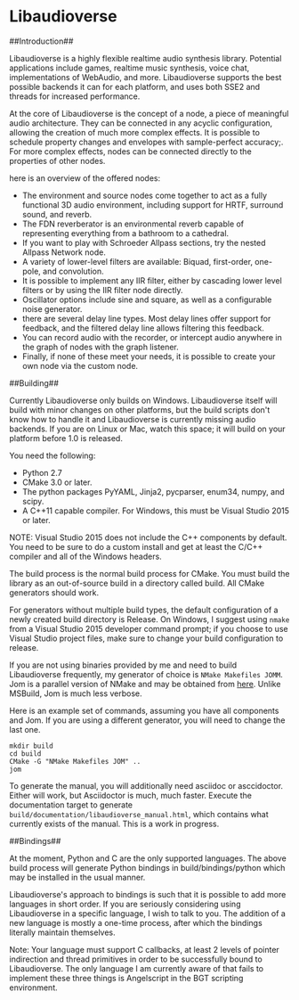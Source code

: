 Libaudioverse
==============

##Introduction##

Libaudioverse is a highly flexible realtime audio synthesis library.
Potential applications include games, realtime music synthesis, voice chat, implementations of WebAudio, and more.
Libaudioverse supports the best possible backends it can for each platform, and uses both SSE2 and threads for increased performance.

At the core of Libaudioverse is the concept of a node,  a piece of meaningful audio architecture.
They can be connected in any acyclic configuration, allowing the creation of much more complex effects.
It is possible to schedule property changes and envelopes with sample-perfect accuracy;.
For more complex effects, nodes can be connected directly to the properties of other nodes.

here is an overview of the offered nodes:

- The environment and source nodes come together to act as a fully functional 3D audio environment, including support for HRTF, surround sound, and reverb.
- The FDN reverberator is an environmental reverb capable of representing everything from a bathroom to a cathedral.
- If you want to play with Schroeder Allpass sections, try the nested Allpass Network node.
- A variety of lower-level filters are available: Biquad, first-order, one-pole, and convolution.
- It is possible to implement any IIR filter, either by cascading lower level filters or by using the IIR filter node directly.
- Oscillator options include sine and square, as well as a configurable noise generator.
- there are several delay line types.  Most delay lines offer support for feedback, and the filtered delay line allows filtering this feedback.
- You can record audio with the recorder, or intercept audio anywhere in the graph of nodes with the graph listener.
- Finally, if none of these meet your needs, it is possible to create your own node via the custom node.


##Building##

Currently Libaudioverse only builds on Windows.  Libaudioverse itself will build with minor changes on other platforms, but the build scripts don't know how to handle it and Libaudioverse is currently missing audio backends.  If you are on Linux or Mac, watch this space; it will build on your platform before 1.0 is released.

You need the following:

- Python 2.7
- CMake 3.0 or later.
- The python packages PyYAML, Jinja2, pycparser, enum34, numpy, and scipy.
- A C++11 capable compiler.  For Windows, this must be Visual Studio 2015 or later.

NOTE: Visual Studio 2015 does not include the C++ components by default.
You need to be sure to do a custom install and get at least the C/C++ compiler and all of the Windows headers.

The build process is the normal build process for CMake.
You must build the library as an out-of-source build in a directory called build.
All CMake generators should work.

For generators without multiple build types, the default configuration of a newly created build directory is Release.
On Windows, I suggest using `nmake` from a Visual Studio 2015 developer command prompt; if you choose to use Visual Studio project files, make sure to change your build configuration to release.

If you are not using binaries provided by me and need to build Libaudioverse frequently, my generator of choice is `NMake Makefiles JOMM`.
Jom is a parallel version of NMake and may be obtained from [here](https://wiki.qt.io/Jom).
Unlike MSBuild, Jom is much less verbose.

Here is an example set of commands, assuming you have all components and Jom.
If you are using a different generator, you will need to change the last one.

~~~
mkdir build
cd build
CMake -G "NMake Makefiles JOM" ..
jom
~~~

To generate the manual, you will additionally need asciidoc or asccidoctor.
Either will work, but Asciidoctor is much, much faster.
Execute the documentation target to generate `build/documentation/libaudioverse_manual.html`, which contains what currently exists of the manual.
This is a work in progress.

##Bindings##

At the moment, Python and C are the only supported languages.  The above build process will generate Python bindings in build/bindings/python which may be installed in the usual manner.

Libaudioverse's approach to bindings is such that it is possible to add more languages in short order.  If you are seriously considering using Libaudioverse in a specific language, I wish to talk to you.  The addition of a new language is mostly a one-time process, after which the bindings literally maintain themselves.

Note: Your language must support C callbacks, at least 2 levels of pointer indirection and thread primitives in order to be successfully bound to Libaudioverse. The only language I am currently aware of that fails to implement these three things is Angelscript in the BGT scripting environment.
